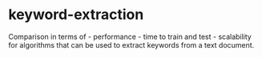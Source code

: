 keyword-extraction
==================

Comparison in terms of 
    - performance
    - time to train and test
    - scalability 
for algorithms that can be used to extract keywords from a text document.
